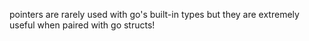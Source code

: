 pointers are rarely used with go's built-in types but they are extremely useful when
paired with go structs!